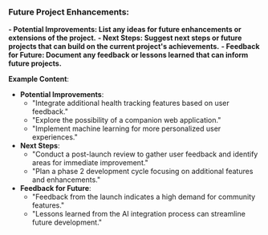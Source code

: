 ### Future Project Enhancements:
**- Potential Improvements: List any ideas for future enhancements or extensions of the project.**
**- Next Steps: Suggest next steps or future projects that can build on the current project's achievements.**
**- Feedback for Future: Document any feedback or lessons learned that can inform future projects.**


**Example Content**:
- **Potential Improvements**:
    - "Integrate additional health tracking features based on user feedback."
    - "Explore the possibility of a companion web application."
    - "Implement machine learning for more personalized user experiences."
- **Next Steps**:
    - "Conduct a post-launch review to gather user feedback and identify areas for immediate improvement."
    - "Plan a phase 2 development cycle focusing on additional features and enhancements."
- **Feedback for Future**:
    - "Feedback from the launch indicates a high demand for community features."
    - "Lessons learned from the AI integration process can streamline future development."